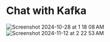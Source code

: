 # Chat with Kafka

![Screenshot 2024-10-28 at 1 18 08 AM](https://github.com/user-attachments/assets/8edf4688-4602-4098-aea2-b44521cc1bc5)
![Screenshot 2024-11-12 at 2 22 53 AM](https://github.com/user-attachments/assets/2f2da478-f48f-43d5-a7f1-480173403380)
